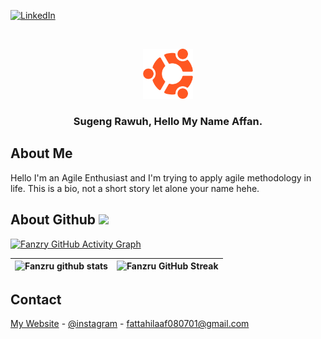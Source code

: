 [![LinkedIn][linkedin-shield]][linkedin-url]

  
  
  

<!-- PROJECT LOGO -->

<br />

<p  align="center">

<a  href="https://github.com/fanzru">

<img  src="img/ubuntu.png"  alt="Logo"  width="80"  height="80">

</a>

  

<h3  align="center">Sugeng Rawuh, Hello My Name Affan.</h3>

</p>

  
  
  

<!-- ABOUT THE PROJECT -->

## About Me

  

Hello I'm an Agile Enthusiast and I'm trying to apply agile methodology in life. This is a bio, not a short story let alone your name hehe.

  


  
  

<!-- MARKDOWN LINKS & IMAGES -->

<!-- https://www.markdownguide.org/basic-syntax/#reference-style-links -->

[linkedin-shield]: https://img.shields.io/badge/-LinkedIn-black.svg?style=for-the-badge&logo=linkedin&colorB=555

[linkedin-url]: https://linkedin.com/in/fanzru
<h2> About Github <img src = "https://media2.giphy.com/media/QssGEmpkyEOhBCb7e1/giphy.gif?cid=ecf05e47a0n3gi1bfqntqmob8g9aid1oyj2wr3ds3mg700bl&rid=giphy.gif" width = 32px> </h2>

[![Fanzry GitHub Activity Graph](https://activity-graph.herokuapp.com/graph?username=Fanzru&theme=react-dark)](https://git.io/praveenscience)

| ![Fanzru github stats](https://github-readme-stats.vercel.app/api?username=Fanzru&show_icons=true&theme=react-dark) | ![Fanzru GitHub Streak](https://github-readme-streak-stats.herokuapp.com/?user=Fanzru&theme=react-dark) |
| --- | --- |

## Contact

[My Website](https://fanzru.dev/) - [@instagram](https://www.instagram.com/fattahilaaf_/) - fattahilaaf080701@gmail.com

